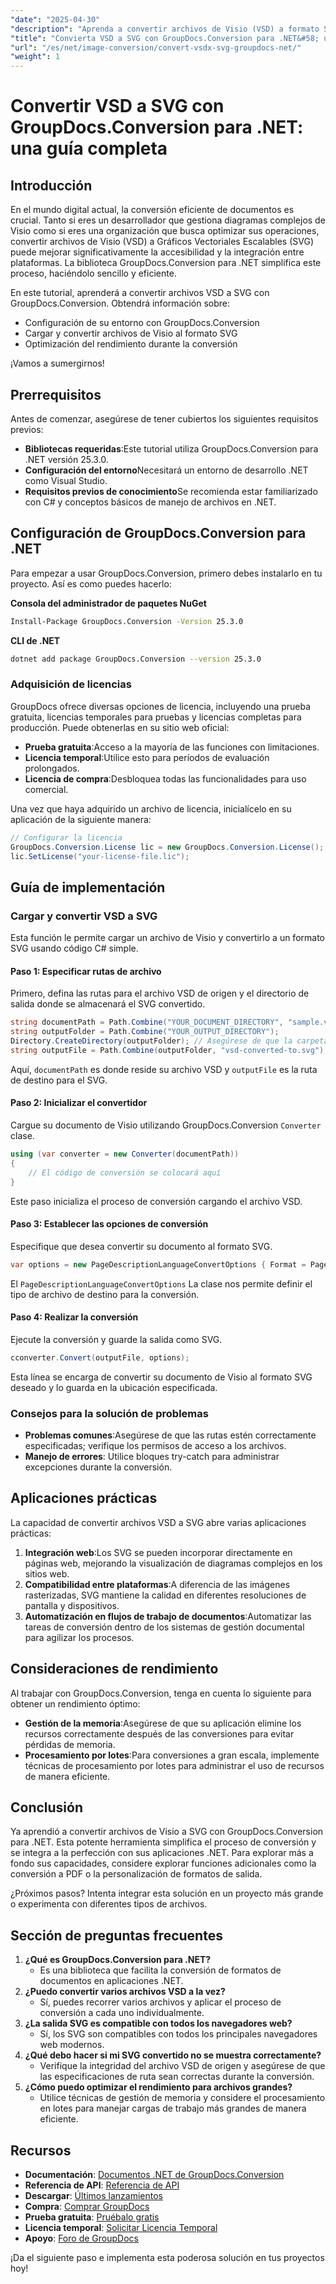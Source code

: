 ```yaml
---
"date": "2025-04-30"
"description": "Aprenda a convertir archivos de Visio (VSD) a formato SVG fácilmente con GroupDocs.Conversion para .NET. Esta guía explica la configuración, los pasos de conversión y ofrece consejos de rendimiento."
"title": "Convierta VSD a SVG con GroupDocs.Conversion para .NET&#58; una guía completa"
"url": "/es/net/image-conversion/convert-vsdx-svg-groupdocs-net/"
"weight": 1
---
```


# Convertir VSD a SVG con GroupDocs.Conversion para .NET: una guía completa

## Introducción
En el mundo digital actual, la conversión eficiente de documentos es crucial. Tanto si eres un desarrollador que gestiona diagramas complejos de Visio como si eres una organización que busca optimizar sus operaciones, convertir archivos de Visio (VSD) a Gráficos Vectoriales Escalables (SVG) puede mejorar significativamente la accesibilidad y la integración entre plataformas. La biblioteca GroupDocs.Conversion para .NET simplifica este proceso, haciéndolo sencillo y eficiente.

En este tutorial, aprenderá a convertir archivos VSD a SVG con GroupDocs.Conversion. Obtendrá información sobre:
- Configuración de su entorno con GroupDocs.Conversion
- Cargar y convertir archivos de Visio al formato SVG
- Optimización del rendimiento durante la conversión

¡Vamos a sumergirnos!

## Prerrequisitos
Antes de comenzar, asegúrese de tener cubiertos los siguientes requisitos previos:

- **Bibliotecas requeridas**:Este tutorial utiliza GroupDocs.Conversion para .NET versión 25.3.0.
- **Configuración del entorno**Necesitará un entorno de desarrollo .NET como Visual Studio.
- **Requisitos previos de conocimiento**Se recomienda estar familiarizado con C# y conceptos básicos de manejo de archivos en .NET.

## Configuración de GroupDocs.Conversion para .NET
Para empezar a usar GroupDocs.Conversion, primero debes instalarlo en tu proyecto. Así es como puedes hacerlo:

**Consola del administrador de paquetes NuGet**
```bash
Install-Package GroupDocs.Conversion -Version 25.3.0
```

**CLI de .NET**
```bash
dotnet add package GroupDocs.Conversion --version 25.3.0
```

### Adquisición de licencias
GroupDocs ofrece diversas opciones de licencia, incluyendo una prueba gratuita, licencias temporales para pruebas y licencias completas para producción. Puede obtenerlas en su sitio web oficial:

- **Prueba gratuita**:Acceso a la mayoría de las funciones con limitaciones.
- **Licencia temporal**:Utilice esto para períodos de evaluación prolongados.
- **Licencia de compra**:Desbloquea todas las funcionalidades para uso comercial.

Una vez que haya adquirido un archivo de licencia, inicialícelo en su aplicación de la siguiente manera:
```csharp
// Configurar la licencia
GroupDocs.Conversion.License lic = new GroupDocs.Conversion.License();
lic.SetLicense("your-license-file.lic");
```

## Guía de implementación
### Cargar y convertir VSD a SVG
Esta función le permite cargar un archivo de Visio y convertirlo a un formato SVG usando código C# simple.

#### Paso 1: Especificar rutas de archivo
Primero, defina las rutas para el archivo VSD de origen y el directorio de salida donde se almacenará el SVG convertido.
```csharp
string documentPath = Path.Combine("YOUR_DOCUMENT_DIRECTORY", "sample.vsd");
string outputFolder = Path.Combine("YOUR_OUTPUT_DIRECTORY");
Directory.CreateDirectory(outputFolder); // Asegúrese de que la carpeta exista
string outputFile = Path.Combine(outputFolder, "vsd-converted-to.svg");
```
Aquí, `documentPath` es donde reside su archivo VSD y `outputFile` es la ruta de destino para el SVG.

#### Paso 2: Inicializar el convertidor
Cargue su documento de Visio utilizando GroupDocs.Conversion `Converter` clase.
```csharp
using (var converter = new Converter(documentPath))
{
    // El código de conversión se colocará aquí
}
```
Este paso inicializa el proceso de conversión cargando el archivo VSD.

#### Paso 3: Establecer las opciones de conversión
Especifique que desea convertir su documento al formato SVG.
```csharp
var options = new PageDescriptionLanguageConvertOptions { Format = PageDescriptionLanguageFileType.Svg };
```
El `PageDescriptionLanguageConvertOptions` La clase nos permite definir el tipo de archivo de destino para la conversión.

#### Paso 4: Realizar la conversión
Ejecute la conversión y guarde la salida como SVG.
```csharp
cconverter.Convert(outputFile, options);
```
Esta línea se encarga de convertir su documento de Visio al formato SVG deseado y lo guarda en la ubicación especificada.

### Consejos para la solución de problemas
- **Problemas comunes**:Asegúrese de que las rutas estén correctamente especificadas; verifique los permisos de acceso a los archivos.
- **Manejo de errores**: Utilice bloques try-catch para administrar excepciones durante la conversión.

## Aplicaciones prácticas
La capacidad de convertir archivos VSD a SVG abre varias aplicaciones prácticas:

1. **Integración web**:Los SVG se pueden incorporar directamente en páginas web, mejorando la visualización de diagramas complejos en los sitios web.
2. **Compatibilidad entre plataformas**:A diferencia de las imágenes rasterizadas, SVG mantiene la calidad en diferentes resoluciones de pantalla y dispositivos.
3. **Automatización en flujos de trabajo de documentos**:Automatizar las tareas de conversión dentro de los sistemas de gestión documental para agilizar los procesos.

## Consideraciones de rendimiento
Al trabajar con GroupDocs.Conversion, tenga en cuenta lo siguiente para obtener un rendimiento óptimo:

- **Gestión de la memoria**:Asegúrese de que su aplicación elimine los recursos correctamente después de las conversiones para evitar pérdidas de memoria.
- **Procesamiento por lotes**:Para conversiones a gran escala, implemente técnicas de procesamiento por lotes para administrar el uso de recursos de manera eficiente.

## Conclusión
Ya aprendió a convertir archivos de Visio a SVG con GroupDocs.Conversion para .NET. Esta potente herramienta simplifica el proceso de conversión y se integra a la perfección con sus aplicaciones .NET. Para explorar más a fondo sus capacidades, considere explorar funciones adicionales como la conversión a PDF o la personalización de formatos de salida.

¿Próximos pasos? Intenta integrar esta solución en un proyecto más grande o experimenta con diferentes tipos de archivos.

## Sección de preguntas frecuentes
1. **¿Qué es GroupDocs.Conversion para .NET?**
   - Es una biblioteca que facilita la conversión de formatos de documentos en aplicaciones .NET.
2. **¿Puedo convertir varios archivos VSD a la vez?**
   - Sí, puedes recorrer varios archivos y aplicar el proceso de conversión a cada uno individualmente.
3. **¿La salida SVG es compatible con todos los navegadores web?**
   - Sí, los SVG son compatibles con todos los principales navegadores web modernos.
4. **¿Qué debo hacer si mi SVG convertido no se muestra correctamente?**
   - Verifique la integridad del archivo VSD de origen y asegúrese de que las especificaciones de ruta sean correctas durante la conversión.
5. **¿Cómo puedo optimizar el rendimiento para archivos grandes?**
   - Utilice técnicas de gestión de memoria y considere el procesamiento en lotes para manejar cargas de trabajo más grandes de manera eficiente.

## Recursos
- **Documentación**: [Documentos .NET de GroupDocs.Conversion](https://docs.groupdocs.com/conversion/net/)
- **Referencia de API**: [Referencia de API](https://reference.groupdocs.com/conversion/net/)
- **Descargar**: [Últimos lanzamientos](https://releases.groupdocs.com/conversion/net/)
- **Compra**: [Comprar GroupDocs](https://purchase.groupdocs.com/buy)
- **Prueba gratuita**: [Pruébalo gratis](https://releases.groupdocs.com/conversion/net/)
- **Licencia temporal**: [Solicitar Licencia Temporal](https://purchase.groupdocs.com/temporary-license/)
- **Apoyo**: [Foro de GroupDocs](https://forum.groupdocs.com/c/conversion/10)

¡Da el siguiente paso e implementa esta poderosa solución en tus proyectos hoy!